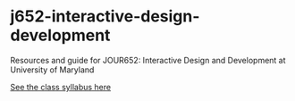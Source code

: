 # j652-interactive-design-development
Resources and guide for JOUR652: Interactive Design and Development at University of Maryland

[See the class syllabus here](https://umd.instructure.com/courses/1273223/assignments/syllabus)

